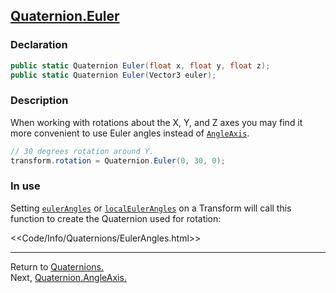## [Quaternion.Euler](https://docs.unity3d.com/ScriptReference/Quaternion.Euler.html)
### Declaration
```csharp
public static Quaternion Euler(float x, float y, float z);
public static Quaternion Euler(Vector3 euler);
```

### Description
When working with rotations about the X, Y, and Z axes you may find it more convenient to use Euler angles instead of [`AngleAxis`](AngleAxis.md).  

```csharp
// 30 degrees rotation around Y.
transform.rotation = Quaternion.Euler(0, 30, 0);
```

### In use
Setting [`eulerAngles`](https://docs.unity3d.com/ScriptReference/Transform-eulerAngles.html) or [`localEulerAngles`](https://docs.unity3d.com/ScriptReference/Transform-localEulerAngles.html) on a Transform will call this function to create the Quaternion used for rotation:

<<Code/Info/Quaternions/EulerAngles.html>>  

---
Return to [Quaternions.](../Quaternions.md)  
Next, [Quaternion.AngleAxis.](AngleAxis.md)